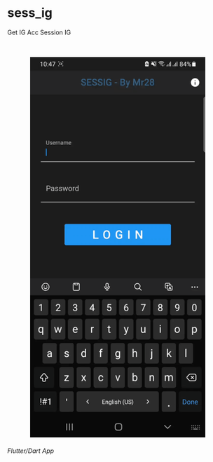 # sess_ig
Get IG Acc Session IG 


<p align="center">
    <br/><br/>
    <img src="sc.gif" width="400" />
<p/>

###### Flutter/Dart App
